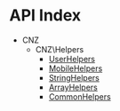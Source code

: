 API Index
=========

* CNZ
    * CNZ\Helpers
        * [UserHelpers](CNZ-Helpers-UserHelpers.md)
        * [MobileHelpers](CNZ-Helpers-MobileHelpers.md)
        * [StringHelpers](CNZ-Helpers-StringHelpers.md)
        * [ArrayHelpers](CNZ-Helpers-ArrayHelpers.md)
        * [CommonHelpers](CNZ-Helpers-CommonHelpers.md)

